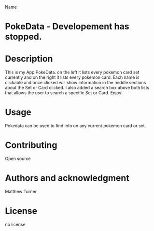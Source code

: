 Name
# PokeData - Developement has stopped.

# Description

This is my App PokeData. on the left it lists every pokemon card set currently and on the right it lists every pokemon card. Each name is clickable and once clicked will show information in the middle sections about the Set or Card clicked. I also added a search box above both lists that allows the user to search a specific Set or Card. Enjoy!

# Usage
Pokedata can be used to find info on any current pokemon card or set. 


# Contributing
Open source


# Authors and acknowledgment
Matthew Turner

# License
no license